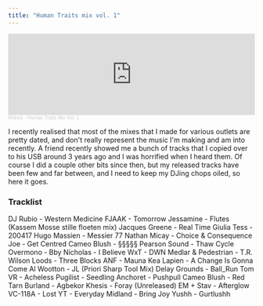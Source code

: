 ```yaml
---
title: "Human Traits mix vol. 1"
---
```


<iframe width="100%" height="166" scrolling="no" frameborder="no" allow="autoplay" src="https://w.soundcloud.com/player/?url=https%3A//api.soundcloud.com/tracks/1168366294%3Fsecret_token%3Ds-DsXvD5yi9zx&color=%2320669d&auto_play=false&hide_related=false&show_comments=true&show_user=true&show_reposts=false&show_teaser=true"></iframe><div style="font-size: 10px; color: #cccccc;line-break: anywhere;word-break: normal;overflow: hidden;white-space: nowrap;text-overflow: ellipsis; font-family: Interstate,Lucida Grande,Lucida Sans Unicode,Lucida Sans,Garuda,Verdana,Tahoma,sans-serif;font-weight: 100;"><a href="https://soundcloud.com/khesis" title="Khésis" target="_blank" style="color: #cccccc; text-decoration: none;">Khésis</a> · <a href="https://soundcloud.com/khesis/human-traits-mix-vol-1/s-DsXvD5yi9zx" title="Human Traits Mix Vol. 1" target="_blank" style="color: #cccccc; text-decoration: none;">Human Traits Mix Vol. 1</a></div>

I recently realised that most of the mixes that I made for various outlets are pretty dated, and don't really represent the music I'm making and am into recently.
A friend recently showed me a bunch of tracks that I copied over to his USB around 3 years ago and I was horrified when I heard them.
Of course I did a couple other bits since then, but my released tracks have been few and far between, and I need to keep my DJing chops oiled, so here it goes.

### Tracklist
DJ Rubio - Western Medicine
FJAAK - Tomorrow
Jessamine - Flutes (Kassem Mosse stille floeten mix)
Jacques Greene - Real Time
Giulia Tess - 200417
Hugo Massien - Messier 77
Nathan Micay - Choice & Consequence
Joe - Get Centred
Cameo Blush - §§§§§
Pearson Sound - Thaw Cycle
Overmono - Bby
Nicholas - I Believe
WxT - DWN
Medlar & Pedestrian - T.R. Wilson
Loods - Three Blocks
ANF - Mauna Kea
Lapien - A Change Is Gonna Come
Al Wootton - JL (Priori Sharp Tool Mix)
Delay Grounds - Ball_Run
Tom VR - Acheless
Pugilist - Seedling
Anchoret - Pushpull
Cameo Blush - Red Tarn
Burland - Agbekor
Khesis - Foray (Unreleased)
EM + Stav - Afterglow
VC-118A - Lost
YT - Everyday
Midland - Bring Joy
Yushh - Gurtlushh
